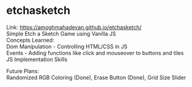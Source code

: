 # etchasketch  
Link: https://amoghmahadevan.github.io/etchasketch/    
Simple Etch a Sketch Game using Vanilla JS  
Concepts Learned:  
Dom Manipulation - Controlling HTML/CSS in JS  
Events - Adding functions like click and mouseover to buttons and tiles  
JS Implementation Skills  
  
Future Plans:  
Randomized RGB Coloring (Done), Erase Button (Done), Grid Size Slider